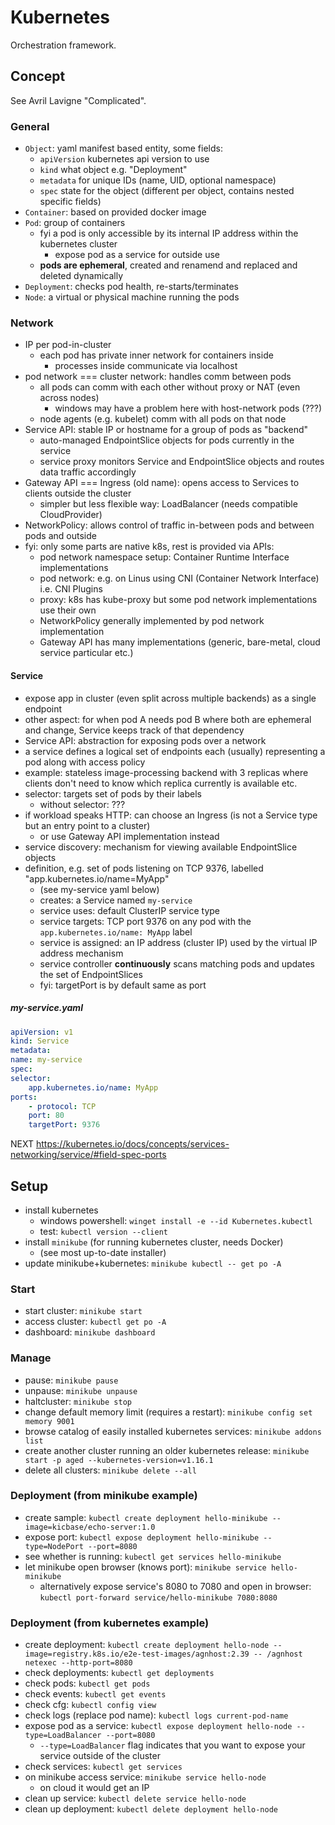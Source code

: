 # Kubernetes

Orchestration framework.

## Concept

See Avril Lavigne "Complicated".

### General

- `Object`: yaml manifest based entity, some fields:
  - `apiVersion` kubernetes api version to use
  - `kind` what object e.g. "Deployment"
  - `metadata` for unique IDs (name, UID, optional namespace)
  - `spec` state for the object (different per object, contains nested specific fields)
- `Container`: based on provided docker image
- `Pod`: group of containers
  - fyi a pod is only accessible by its internal IP address within the kubernetes cluster
    - expose pod as a service for outside use
  - **pods are ephemeral**, created and renamend and replaced and deleted dynamically
- `Deployment`: checks pod health, re-starts/terminates
- `Node`: a virtual or physical machine running the pods

### Network

- IP per pod-in-cluster
  - each pod has private inner network for containers inside
    - processes inside communicate via localhost
- pod network === cluster network: handles comm between pods
  - all pods can comm with each other without proxy or NAT (even across nodes)
    - windows may have a problem here with host-network pods (???)
  - node agents (e.g. kubelet) comm with all pods on that node
- Service API: stable IP or hostname for a group of pods as "backend"
  - auto-managed EndpointSlice objects for pods currently in the service
  - service proxy monitors Service and EndpointSlice objects and routes data traffic accordingly
- Gateway API === Ingress (old name): opens access to Services to clients outside the cluster
  - simpler but less flexible way: LoadBalancer (needs compatible CloudProvider)
- NetworkPolicy: allows control of traffic in-between pods and between pods and outside
- fyi: only some parts are native k8s, rest is provided via APIs:
  - pod network namespace setup: Container Runtime Interface implementations
  - pod network: e.g. on Linus using CNI (Container Network Interface) i.e. CNI Plugins
  - proxy: k8s has kube-proxy but some pod network implementations use their own
  - NetworkPolicy generally implemented by pod network implementation
  - Gateway API has many implementations (generic, bare-metal, cloud service particular etc.)

#### Service

- expose app in cluster (even split across multiple backends) as a single endpoint
- other aspect: for when pod A needs pod B where both are ephemeral and change, Service keeps track of that dependency
- Service API: abstraction for exposing pods over a network
- a service defines a logical set of endpoints each (usually) representing a pod along with access policy
- example: stateless image-processing backend with 3 replicas where clients don't need to know which replica currently is available etc.
- selector: targets set of pods by their labels
  - without selector: ???
- if workload speaks HTTP: can choose an Ingress (is not a Service type but an entry point to a cluster)
  - or use Gateway API implementation instead
- service discovery: mechanism for viewing available EndpointSlice objects
- definition, e.g. set of pods listening on TCP 9376, labelled "app.kubernetes.io/name=MyApp"
  - (see my-service yaml below)
  - creates: a Service named `my-service`
  - service uses: default ClusterIP service type
  - service targets: TCP port 9376 on any pod with the `app.kubernetes.io/name: MyApp` label
  - service is assigned: an IP address (cluster IP) used by the virtual IP address mechanism
  - service controller **continuously** scans matching pods and updates the set of EndpointSlices
  - fyi: targetPort is by default same as port

##### my-service.yaml

```yaml
apiVersion: v1
kind: Service
metadata:
name: my-service
spec:
selector:
    app.kubernetes.io/name: MyApp
ports:
    - protocol: TCP
    port: 80
    targetPort: 9376
```

NEXT https://kubernetes.io/docs/concepts/services-networking/service/#field-spec-ports

## Setup

- install kubernetes
  - windows powershell: `winget install -e --id Kubernetes.kubectl`
  - test: `kubectl version --client`
- install `minikube` (for running kubernetes cluster, needs Docker)
  - (see most up-to-date installer)
- update minikube+kubernetes: `minikube kubectl -- get po -A`

### Start

- start cluster: `minikube start`
- access cluster: `kubectl get po -A`
- dashboard: `minikube dashboard`

### Manage

- pause: `minikube pause`
- unpause: `minikube unpause`
- haltcluster: `minikube stop`
- change default memory limit (requires a restart): `minikube config set memory 9001`
- browse catalog of easily installed kubernetes services: `minikube addons list`
- create another cluster running an older kubernetes release: `minikube start -p aged --kubernetes-version=v1.16.1`
- delete all clusters: `minikube delete --all`

### Deployment (from minikube example)

- create sample: `kubectl create deployment hello-minikube --image=kicbase/echo-server:1.0`
- expose port: `kubectl expose deployment hello-minikube --type=NodePort --port=8080`
- see whether is running: `kubectl get services hello-minikube`
- let minikube open browser (knows port): `minikube service hello-minikube`
  - alternatively expose service's 8080 to 7080 and open in browser: `kubectl port-forward service/hello-minikube 7080:8080`

### Deployment (from kubernetes example)

- create deployment: `kubectl create deployment hello-node --image=registry.k8s.io/e2e-test-images/agnhost:2.39 -- /agnhost netexec --http-port=8080`
- check deployments: `kubectl get deployments`
- check pods: `kubectl get pods`
- check events: `kubectl get events`
- check cfg: `kubectl config view`
- check logs (replace pod name): `kubectl logs current-pod-name`
- expose pod as a service: `kubectl expose deployment hello-node --type=LoadBalancer --port=8080`
  - `--type=LoadBalancer` flag indicates that you want to expose your service outside of the cluster
- check services: `kubectl get services`
- on minikube access service: `minikube service hello-node`
  - on cloud it would get an IP
- clean up service: `kubectl delete service hello-node`
- clean up deployment: `kubectl delete deployment hello-node`

